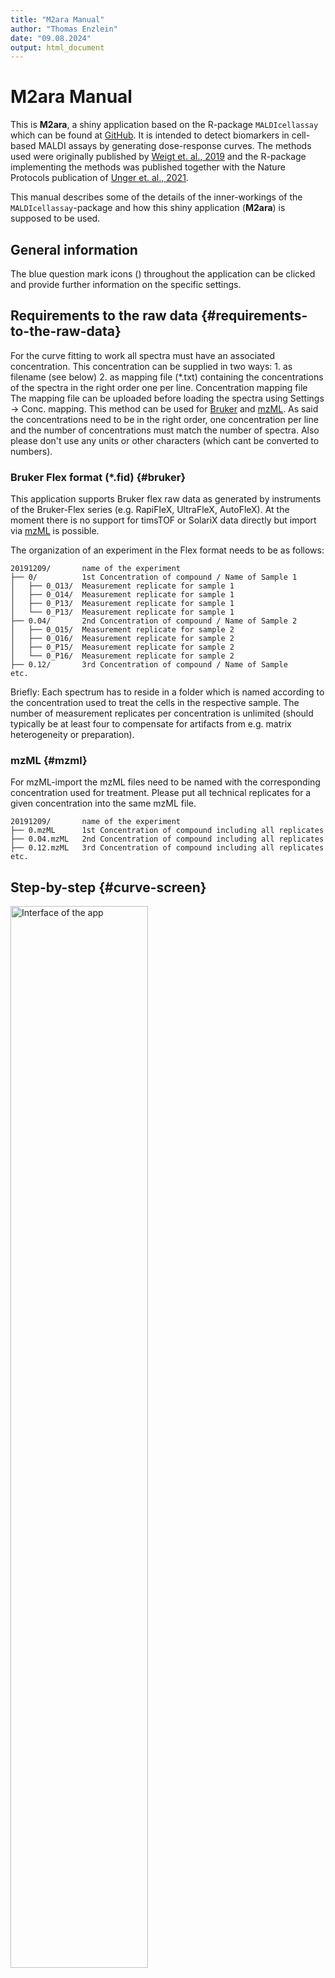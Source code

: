 ```yaml
---
title: "M2ara Manual"
author: "Thomas Enzlein"
date: "09.08.2024"
output: html_document
---
```




# M2ara Manual

This is **M2ara**, a shiny application based on the R-package `MALDIcellassay` which can be found at [GitHub](https://github.com/CeMOS-Mannheim/MALDIcellassay). It is intended to detect biomarkers in cell-based MALDI assays by generating dose-response curves. The methods used were originally published by [Weigt et. al., 2019](https://www.sciencedirect.com/science/article/pii/S2451945619302053?via%3Dihub) and the R-package implementing the methods was published together with the Nature Protocols publication of [Unger et. al., 2021](https://www.nature.com/articles/s41596-021-00624-z).

This manual describes some of the details of the inner-workings of the `MALDIcellassay`-package and how this shiny application (**M2ara**) is supposed to be used.

## General information

The blue question mark icons (<!--html_preserve--><i class="far fa-circle-question" role="presentation" aria-label="circle-question icon"></i><!--/html_preserve-->) throughout the application can be clicked and provide further information on the specific settings.

## Requirements to the raw data {#requirements-to-the-raw-data}

For the curve fitting to work all spectra must have an associated concentration. This concentration can be supplied in two ways: 1. as filename (see below) 2. as mapping file (\*.txt) containing the concentrations of the spectra in the right order one per line. Concentration mapping file The mapping file can be uploaded before loading the spectra using Settings -\> Conc. mapping. This method can be used for [Bruker](#bruker) and [mzML](#mzml). As said the concentrations need to be in the right order, one concentration per line and the number of concentrations must match the number of spectra. Also please don't use any units or other characters (which cant be converted to numbers).

### Bruker Flex format (\*.fid) {#bruker}

This application supports Bruker flex raw data as generated by instruments of the Bruker-Flex series (e.g. RapiFleX, UltraFleX, AutoFleX). At the moment there is no support for timsTOF or SolariX data directly but import via [mzML](#mzml) is possible.

The organization of an experiment in the Flex format needs to be as follows:

```         
20191209/       name of the experiment
├── 0/          1st Concentration of compound / Name of Sample 1
│   ├── 0_O13/  Measurement replicate for sample 1
│   ├── 0_O14/  Measurement replicate for sample 1
│   ├── 0_P13/  Measurement replicate for sample 1
│   └── 0_P13/  Measurement replicate for sample 1
├── 0.04/       2nd Concentration of compound / Name of Sample 2
│   ├── 0_O15/  Measurement replicate for sample 2
│   ├── 0_O16/  Measurement replicate for sample 2
│   ├── 0_P15/  Measurement replicate for sample 2
│   └── 0_P16/  Measurement replicate for sample 2
├── 0.12/       3rd Concentration of compound / Name of Sample 
etc.
```

Briefly: Each spectrum has to reside in a folder which is named according to the concentration used to treat the cells in the respective sample. The number of measurement replicates per concentration is unlimited (should typically be at least four to compensate for artifacts from e.g. matrix heterogeneity or preparation).

### mzML {#mzml}

For mzML-import the mzML files need to be named with the corresponding concentration used for treatment. Please put all technical replicates for a given concentration into the same mzML file.

```         
20191209/       name of the experiment
├── 0.mzML      1st Concentration of compound including all replicates
├── 0.04.mzML   2nd Concentration of compound including all replicates
├── 0.12.mzML   3rd Concentration of compound including all replicates
etc.
```

## Step-by-step {#curve-screen}

<div class="figure">
<img src="figures/interface.png" alt="Interface of the app" width="66%" />
<p class="caption">Interface of the app</p>
</div>

1.  Click on the **Select folder**-button (1, see figure above) and select a folder containing your experiment (see [Requirements to the raw data](#requirements-to-the-raw-data)). The following dialog is displayed:\
    <img src="figures/selectFolder.png" width="431" />

2.  Click on the **Load spectra**-button (1) to import your spectra. Depending on the size of the experiment, loading takes 30s - 3 minutes.

3.  You may now change any of the settings in the sidebar (2). Once your are satisfied click the **Process spectra**-button on the bottom of the sidebar.

4.  Analyze your data by clicking on entries in the table on bottom left (3). The plots for the curve and the peaks will change accordingly (4). You may want to display error bars or use the slider to change the displayed *m/z*-range (aka zoom) in the plot displaying the peaks. Note, you do not need to re-upload your data if you want to play with the settings. Just click the **Process spectra**-button again to re-do the calculations and after a short time your results will be updated.

5.  If you want to save the curve fit and peak profile of a given *m/z*-value you can click the download button below the peak table to save your results as \*.csv.

## Analysis pipeline

The analysis pipeline consist of the following steps (see figure below for a graphical overview):

1.  The folder of the experiment is selected (see [Requirements to the raw data](#requirements-to-the-raw-data))
2.  The data is loaded. Note, all steps after step 2 will use the data currently loaded. This means that there is no need to re-load the data if any changes are made to the settings.
3.  `Preprocessing` is applied to the raw data. This includes (in this order) `Smoothing` using "Savitzky Golay" method, `Baseline` substraction using "Top Hat" method, `Square-root transformation` of the intensity, `Detect peaks` of raw (single) spectra.
4.  The peaks are used to do the (single-point) `recalibration` on the single (continuous) spectra additionally the peaks are also recalibrated themselfs.
5.  The recalibrated single peaks are used to determine the normalization factor (does only apply for the `mz` normalization method). The `normalization` is applied to the single (continuous) spectra.
6.  The single peaks are used to do the alignment of the single (continuous) spectra.
7.  `Average spectra`: The single (continuous) spectra are used for averaging the measurement replicates for each concentration.
8.  `Detect peaks` of average spectra.
9.  `Intensity matrix`: The peaks of the average spectra are transformed into a matrix with columns representing *m/z* values and rows representing concentrations whereas cells contain the respective intensity.
10. `Varience filtering` is applied.
11. `Curve fitting` is performed.
12. `Quality metrics` are calculated (V', Z', SSMD, Log2FC, CRS).
13. The peaks can be selected in the `Peak table`.
14. The respective dose-response curve as well as the peak profile is visualized and might be saved.

<div class="figure">
<img src="figures/pipeline.png" alt="Schematic outline of the analysis workflow" width="66%" />
<p class="caption">Schematic outline of the analysis workflow</p>
</div>

## Individual screens

### Main Tab

#### Curve subtab

The main [Curve](#curve-screen) screen is intended for a univariate analysis in a peak-by-peak manner.

On the upper right fitted curves and individual data points are shown (error bars showing the standard deviation or standard error of the mean can be displayed using the drop down menu). This plot can be used to judge the goodness of fit and the general curve shape manually.

The upper left show's a zoom-in to the corresponding individual peaks. The level of zoom can be adjusted to either display details of the peaks or investigate the surroundings of a single e.g. to judge if it is part of a isotopic envelope.

Below the two plots the peak table is shown. Here all found signals as well as all metrics are displayed. The two upper plots will change if a signal is selected.

#### Metrics subtab

The metrics screen enables to visualize different metrics (Z', V', SSMD, logFC, CRS as well as pEC50, etc.) as a function of **m/z**. The direction of the peaks (up or down) highlights the direction of regulation (if the intensity of the signal increases or decreases with the concentration). It is therefor useful to get a fast overview of the whole data set. The different metrics concentrate on different aspects of the quality of the curve.

### QC tab

The top part of the OC tab focuses on the (potential) peak used for re-calibration and enables the user to inspect the alignment of the (average) spectra per concentration.

The lower left part shows different metrics (both assay quality metrics like Z', V', CRS and MALDI parameters like total ion current as well as re-calibration shifts and PCA loadings) per spot in a target plate view. **This functionality is currently only featured for Bruker raw data. And wont be visible with the `mzML` input file format selected.**

The lower right shows processing (and in case of Bruker data also some measurement meta data) as a summary.

<div class="figure">
<img src="figures/qc.png" alt="Example of QC-tab" width="66%" />
<p class="caption">Example of QC-tab</p>
</div>

### PCA tab

A PCA (Principle component analysis) enables a multivariate view to the data by dimensional reduction. Although, on its own its hard to identify biomarkers/regulated signals with it, the PCA is highly useful to judge the general concentration-dependent differences introduced by the treatment. A high separation of the different concentrations shows that some multivariate effects are in place were-as a low separation hints at either low effects overall or effects that are unique to some single (and most likely rather small) peaks. This is why the PCA can be a nice addition to the univariate analysis featured on the [Curves](#curve-screen)-screen The PCA can be generated by clicking on the `Perform PCA`-Button.

<div class="figure">
<img src="figures/pca_scores.png" alt="PCA scores plot" width="66%" />
<p class="caption">PCA scores plot</p>
</div>

The drop down menu's adjust the PC (Principle component) shown on the x- and y-axis. The sliders adjust the L1 (Lasso) and L2 (Ridge) penalty. A high L1 penalty will lead to a sparse (low amount of non-zero loading's) representations of the data, making it easier to identify factors (signals) that influence the separation shown in the scores plot. If the L1 penalty is set to 0 a normal (dense) PCA will be generated.

The loading's can used to identify peaks that have a high influence to the scores of the PCA.

<div class="figure">
<img src="figures/pca_loadings.png" alt="PCA loadings plot" width="66%" />
<p class="caption">PCA loadings plot</p>
</div>

Using the `Summarise loadings`-button either the summarized (see figure above) or full (in a loadings vs **m/z** spectrum) loading's can be visualized. Using the `Send to peak table`-button the numeric loading's can be send to the peak table on the [Curve](#curve-screen)-screen to investigate easily if the overlap with univariate signals of interest (high scores in Z', V' or CRS) or if the represent a separate regulation cause by many smaller changes not strong enough to lead to high scores on their own.

### Cluster tab

The cluster tab enables to cluster curves based on their shape to enable to detect signals of interest that follow a similar direction as one (or many) target signals.

<div class="figure">
<img src="figures/clustering_curves.png" alt="Curve clustering" width="66%" />
<p class="caption">Curve clustering</p>
</div>

On the right the individual (black) curves for all signals are shown together with their average curves trajectory (colored). The left plot shows all trajectories in direct comparison.

Using the slider the user needs to adjust the number of clusters to a reasonable value. The clustering metrics shown below can help but in the end non of these metrics is perfect and the clustering might work better for some data sets then for other. It is intended not as an analytic tool but rather as a helper to find curves with similar trajectories (e.g. identify all signals were the intensity goes up or down with increasing concentration). So the number of clusters should be selected in a way that the average trajectories line up as good as possible with the individual curves.

<div class="figure">
<img src="figures/clustering_metrics.png" alt="Clustering metrics" width="66%" />
<p class="caption">Clustering metrics</p>
</div>

### Settings tab


<div class="figure">
<img src="figures/settings.png" alt="Settings tab" width="33%" />
<p class="caption">Settings tab</p>
</div>

The `File format`-menu can be used to select between Bruker raw data of mzML format (see [Requirements to the raw data](#requirements-to-the-raw-data)).

The `Conc. mapping` upload button enables the upload of a mapping file containing one concentration for each spectrum.
It needs to be in the *.txt-format and needs to contain one concentration (dont include units!) per line, one for each spectrum.
The file needs to be uploaded before the spectra are loaded using the button on the sidebar if the mapping should be used.

The `Peak window size` and `Peak method` setting enables to change the peak detection. Usually a `Peak window size` of 20 and the *SuperSmoother* method should lead to good results. Sometimes, especially if a small peak is close to a large one, this small peak might not be detected. In this cases the `Peak window size` can be decreased or if this is still not enough the *MAD* peak detection method can be chosen. Please note that both will lead to much more signals being considered as valid peaks, so it makes sense to increase SNR at the same time.

The `Exclude empty spectra` setting will exclude spectra that don't contain any signals.

#### Saving processing parameters

To save results for a later usage the app includes the option to save all relevant processing parameters. This can be done by clicking: `Settings` -\> `Save settings`. If also the path to the data should be saved this needs to be after setting the directory but before loading the spectra.

A file called `settings.csv` is saved in the working directory containing all parameters.

If such a file is found at the start-up of the app, the parameters will be loaded as defaults.

As processing is typically fast, this is a more efficient (time & disk-space) process then to save the complete app-state including spectra and calculated values.

### Save fitting parameters

The curve fitting in the app is internally performed by the [nplr-package](https://github.com/fredcommo/nplr) that used the Richardson Formula for Logistic regression:

$$
y=\frac{B+(T-B)}{(1+10^{scal*(xmid-x)})^s}
$$

The parameters used for each single *m/z* can be downloaded from the app under `Settings` -\> `Save fitting param.`.
